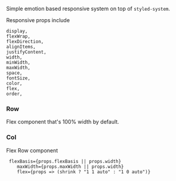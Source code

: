 Simple emotion based responsive system on top of `styled-system`.

Responsive props include

```
display,
flexWrap,
flexDirection,
alignItems,
justifyContent,
width,
minWidth,
maxWidth,
space,
fontSize,
color,
flex,
order,
```

### Row
Flex component that's 100% width by default.

### Col

Flex Row component

```
 flexBasis={props.flexBasis || props.width}
    maxWidth={props.maxWidth || props.width}
    flex={props => (shrink ? "1 1 auto" : "1 0 auto")}
```
